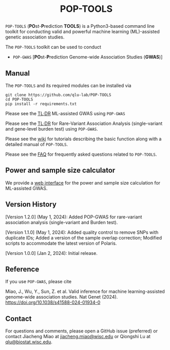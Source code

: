 <h1 align="center">
<p> POP-TOOLS
</h1>

`POP-TOOLS` (**PO**st-**P**rediction **TOOLS**) is a Python3-based command line toolkit for conducting valid and powerful machine learning (ML)-assisted genetic association studies. 

The `POP-TOOLS` toolkit can be used to conduct
* `POP-GWAS` [**PO**st-**P**rediction Genome-wide Association Studies (**GWAS**)]

## Manual

The `POP-TOOLS` and its required modules can be installed via 

```
git clone https://github.com/qlu-lab/POP-TOOLS
cd POP-TOOLS
pip install -r requirements.txt
```

Please see the [TL;DR](https://github.com/qlu-lab/POP-TOOLS/wiki/1.-POP%E2%80%90GWAS#tldr) ML-assisted GWAS using `POP-GWAS`

Please see the [TL;DR](https://github.com/qlu-lab/POP-TOOLS/wiki/2.-POP%E2%80%90GWAS-for-Rare%E2%80%90Variant-Association-Analysis#tldr) for Rare-Variant Association Analysis (single-variant and gene-level burden test) using `POP-GWAS`.

Please see the [wiki](https://github.com/qlu-lab/POP-TOOLS/wiki) for tutorials describing the basic function along with a detailed manual of `POP-TOOLS`. 

Please see the [FAQ](https://github.com/qlu-lab/POP-TOOLS/wiki/FAQ) for frequently asked questions related to `POP-TOOLS`.

## Power and sample size calculator

We provide a [web interface](https://jmiao24.shinyapps.io/pop-gwas/) for the power and sample size calculation for ML-assisted GWAS.

## Version History
[Version 1.2.0] (May 1, 2024): Added POP-GWAS for rare-variant association analysis (single-variant and Burden test).

[Version 1.1.0] (May 1, 2024): Added quality control to remove SNPs with duplicate IDs; Added a version of the sample overlap correction; Modified scripts to accommodate the latest version of Polaris.
  
[Version 1.0.0] (Jan 2, 2024): Initial release.

## Reference

If you use `POP-GWAS`, please cite

Miao, J., Wu, Y., Sun, Z. et al. Valid inference for machine learning-assisted genome-wide association studies. Nat Genet (2024). https://doi.org/10.1038/s41588-024-01934-0

## Contact

For questions and comments, please open a GitHub issue (preferred) or contact Jiacheng Miao at jiacheng.miao@wisc.edu or Qiongshi Lu at qlu@biostat.wisc.edu.
